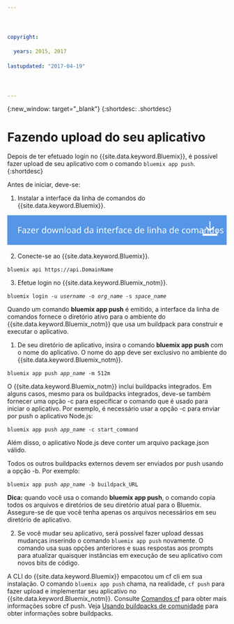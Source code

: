 ```yaml
---



copyright:

  years: 2015, 2017

lastupdated: "2017-04-19"



---
```


{:new_window: target="_blank"}
{:shortdesc: .shortdesc}

# Fazendo upload do seu aplicativo

Depois de ter efetuado login no {{site.data.keyword.Bluemix}}, é possível fazer upload de seu aplicativo com o comando `bluemix app push`.
{:shortdesc}

Antes de iniciar, deve-se:
  1. Instalar a interface da linha de comandos do {{site.data.keyword.Bluemix}}.

  <a class="xref" href="http://clis.ng.bluemix.net/ui/home.html" target="_blank" title="(Abre em uma nova guia ou janela)"><img class="image" src="images/btn_bx_commandline.svg" alt="Fazer download {{site.data.keyword.Bluemix}} da interface da linha de comandos" /> </a>

  2. Conecte-se ao {{site.data.keyword.Bluemix}}.

  <pre class="pre"><code class="hljs">bluemix api https://api.<span class="keyword" data-hd-keyref="DomainName">DomainName</span></code></pre>

  3. Efetue login no {{site.data.keyword.Bluemix_notm}}.

  <pre class="pre"><code class="hljs">bluemix login -u <var class="keyword varname" data-hd-keyref="user_ID">username</var> -o <var class="keyword varname" data-hd-keyref="org_name">org_name</var> -s <var class="keyword varname" data-hd-keyref="space_name">space_name</var></code></pre>

Quando um comando **bluemix app push** é emitido, a interface da linha de comandos fornece o diretório ativo para o ambiente do {{site.data.keyword.Bluemix_notm}} que usa um buildpack para construir e executar o aplicativo.

  1. De seu diretório de aplicativo, insira o comando **bluemix app push** com o nome do aplicativo. O nome do
app deve ser exclusivo no ambiente do {{site.data.keyword.Bluemix_notm}}.

  <pre class="pre"><code class="hljs">bluemix app push <var class="keyword varname" data-hd-keyref="app_name">app_name</var> -m 512m</code></pre>

  O {{site.data.keyword.Bluemix_notm}} inclui buildpacks integrados. Em alguns casos, mesmo para os buildpacks integrados, deve-se também fornecer uma opção -c para especificar o comando que é usado para iniciar o aplicativo. Por exemplo, é necessário usar a opção -c para enviar por push o aplicativo Node.js:

  <pre class="pre"><code class="hljs">bluemix app push <var class="keyword varname" data-hd-keyref="app_name">app_name</var> -c start_command</code></pre>

  Além disso, o aplicativo Node.js deve conter um arquivo package.json válido.

  Todos os outros buildpacks externos devem ser enviados por push usando a opção -b. Por
exemplo:

  <pre class="pre"><code class="hljs">bluemix app push <var class="keyword varname" data-hd-keyref="app_name">app_name</var> -b buildpack_URL</code></pre>

  **Dica:** quando você usa o comando **bluemix app push**, o comando copia todos os arquivos e diretórios de seu diretório atual para o Bluemix. Assegure-se
de que você tenha apenas os arquivos necessários em seu diretório de aplicativo.


  2. Se você mudar seu aplicativo, será possível fazer upload dessas mudanças inserindo o comando `bluemix app push` novamente. O comando usa suas opções anteriores e suas respostas aos prompts para atualizar quaisquer instâncias em execução de seu aplicativo com novos bits de código.

A CLI do {{site.data.keyword.Bluemix}} empacotou um cf cli em sua instalação. O comando `bluemix app push` chama, na realidade, `cf push` para fazer upload e implementar seu aplicativo no {{site.data.keyword.Bluemix_notm}}. Consulte [Comandos cf](/docs/cli/reference/cfcommands/index.html) para obter mais informações sobre cf push. Veja [Usando buildpacks de comunidade](/docs/cfapps/byob.html) para obter informações sobre buildpacks.
